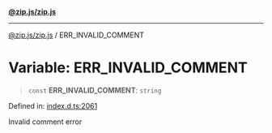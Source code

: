 [**@zip.js/zip.js**](../README.md)

***

[@zip.js/zip.js](../globals.md) / ERR\_INVALID\_COMMENT

# Variable: ERR\_INVALID\_COMMENT

> `const` **ERR\_INVALID\_COMMENT**: `string`

Defined in: [index.d.ts:2061](https://github.com/gildas-lormeau/zip.js/blob/6e0fd98b749fcfd4608f898ad72964d533d72ffa/index.d.ts#L2061)

Invalid comment error
